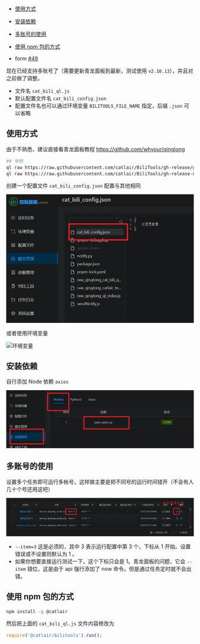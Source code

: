 - [使用方式](#使用方式)
- [安装依赖](#安装依赖)
- [多账号的使用](#多账号的使用)
- [使用 npm 包的方式](#使用-npm-包的方式)

- form [#49](https://github.com/catlair/BiliTools/issues/49)

现在已经支持多账号了（需要更新青龙面板到最新，测试使用 `v2.10.13`），并且对之前做了调整。

- 文件名 `cat_bili_ql.js`
- 默认配置文件名 `cat_bili_config.json`
- 配置文件名也可以通过环境变量 `BILITOOLS_FILE_NAME` 指定，后缀 `.json` 可以省略

## 使用方式

由于不熟悉，建议直接看青龙面板教程 <https://github.com/whyour/qinglong>

```bash
## 举例
ql raw https://raw.githubusercontent.com/catlair/BiliTools/gh-release/gh-release/cat_bili_ql.js # 正式版
ql raw https://raw.githubusercontent.com/catlair/BiliTools/gh-release-dev/gh-release/cat_bili_ql.js # 开发版
```

创建一个配置文件
`cat_bili_config.json` 配置与其他相同

![ql_config](images/ql_config.png)

或者使用环境变量

![环境变量](https://user-images.githubusercontent.com/81743795/148545529-73c95e3d-219f-4bf9-b266-7ad03bd9e9be.png)

## 安装依赖

自行添加 Node 依赖 `axios`

![Node 依赖](images/ql_deps.png)

## 多账号的使用

设置多个任务即可运行多帐号，这样做主要是把不同号的运行时间错开（不会有人几十个号还用这吧）

![ql_item](images/ql_item.png)

- `--item=3` 这是必须的，其中 3 表示运行配置中第 3 个，下标从 1 开始。设置错误或不设置则默认为 1 。
- 如果你想要直接运行测试一下，这个下标只会是 1。青龙面板的问题，它会 `--item` 错位，这是由于 api 强行添加了 now 命令。但是通过任务定时就不会出错。

## 使用 npm 包的方式

```bash
npm install -g @catlair
```

然后把上面的 `cat_bili_ql.js` 文件内容修改为

```javascript
require('@catlair/bilitools').run();
```
